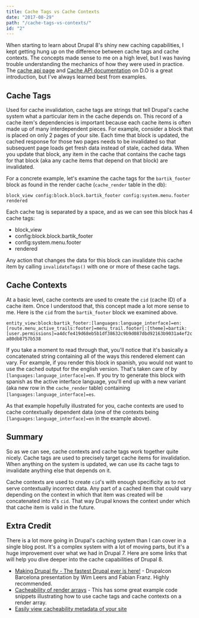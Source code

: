 ```yaml
---
title: Cache Tags vs Cache Contexts
date: "2017-08-29"
path: "/cache-tags-vs-contexts/"
id: "2"
---
```


When starting to learn about Drupal 8's shiny new caching capabilities, I kept getting hung up on the difference between cache tags and cache contexts. The concepts made sense to me on a high level, but I was having trouble understanding the mechanics of how they were used in practice. The [cache api page](https://api.drupal.org/api/drupal/core!core.api.php/group/cache/8.2.x) and [Cache API documentation](https://www.drupal.org/node/1884796) on D.O is a great introduction, but I've always learned best from examples.

## Cache Tags

Used for cache invalidation, cache tags are strings that tell Drupal's cache system what a particular item in the cache depends on. This record of a cache item's dependencies is important because each cache items is often made up of many interdependent pieces. For example, consider a block that is placed on only 2 pages of your site. Each time that block is updated, the cached response for those two pages needs to be invalidated so that subsequent page loads get fresh data instead of stale, cached data. When you update that block, any item in the cache that contains the cache tags for that block (aka any cache items that depend on that block) are invalidated.

For a concrete example, let's examine the cache tags for the `bartik_footer` block as found in the render cache (`cache_render` table in the db):

`block_view config:block.block.bartik_footer config:system.menu.footer rendered`

Each cache tag is separated by a space, and as we can see this block has 4 cache tags:

- block_view
- config:block.block.bartik_footer
- config:system.menu.footer
- rendered

Any action that changes the data for this block can invalidate this cache item by calling `invalidateTags()` with one or more of these cache tags.

## Cache Contexts

At a basic level, cache contexts are used to create the `cid` (cache ID) of a cache item. Once I understood that, this concept made a lot more sense to me. Here is the `cid` from the `bartik_footer` block we examined above.

`entity_view:block:bartik_footer:[languages:language_interface]=en:[route.menu_active_trails:footer]=menu_trail.footer|:[theme]=bartik:[user.permissions]=a4dcfe419d68eb5b1df38632c9b9d087dbd92163b9031a4ef2ca80db8757b538`

If you take a moment to read through that, you'll notice that it's basically a concatenated string containing all of the ways this rendered element can vary. For example, if you render this block in spanish, you would not want to use the cached output for the english version. That's taken care of by `[languages:language_interface]=en`. If you try to generate this block with spanish as the active interface language, you'll end up with a new variant (aka new row in the `cache_render` table) containing `[languages:language_interface]=es`.

As that example hopefully illustrated for you, cache contexts are used to cache contextually dependent data (one of the contexts being `[languages:language_interface]=en` in the example above). 

## Summary

So as we can see, cache contexts and cache tags work together quite nicely. Cache tags are used to precisely target cache items for invalidation. When anything on the system is updated, we can use its cache tags to invalidate anything else that depends on it.

Cache contexts are used to create `cid`'s with enough specificity as to not serve contextually incorrect data. Any part of a cached item that could vary depending on the context in which that item was created will be concatenated into it's `cid`. That way Drupal knows the context under which that cache item is valid in the future.

## Extra Credit

There is a lot more going in Drupal's caching system than I can cover in a single blog post. It's a complex system with a lot of moving parts, but it's a huge improvement over what we had in Drupal 7. Here are some links that will help you dive deeper into the cache capabilities of Drupal 8.

- [Making Drupal fly - The fastest Drupal ever is here!](https://events.drupal.org/barcelona2015/sessions/making-drupal-fly-fastest-drupal-ever-here) - Drupalcon Barcelona presentation by Wim Leers and Fabian Franz. Highly recommended.
- [Cacheability of render arrays](https://www.drupal.org/docs/8/api/render-api/cacheability-of-render-arrays) - This has some great example code snippets illustrating how to use cache tags and cache contexts on a render array.
- [Easily view cacheability metadata of your site](https://www.drupal.org/docs/8/api/responses/cacheableresponseinterface#debugging)